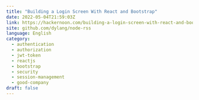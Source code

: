 ```yaml
---
title: "Building a Login Screen With React and Bootstrap"
date: 2022-05-04T21:59:03Z
link: https://hackernoon.com/building-a-login-screen-with-react-and-bootstrap?source=rss&utm_medium=RSS&utm_source=news.12bit.vn
site: github.com/dylang/node-rss
language: English
category:
  - authentication
  - authorization
  - jwt-token
  - reactjs
  - bootstrap
  - security
  - session-management
  - good-company
draft: false
---
```

